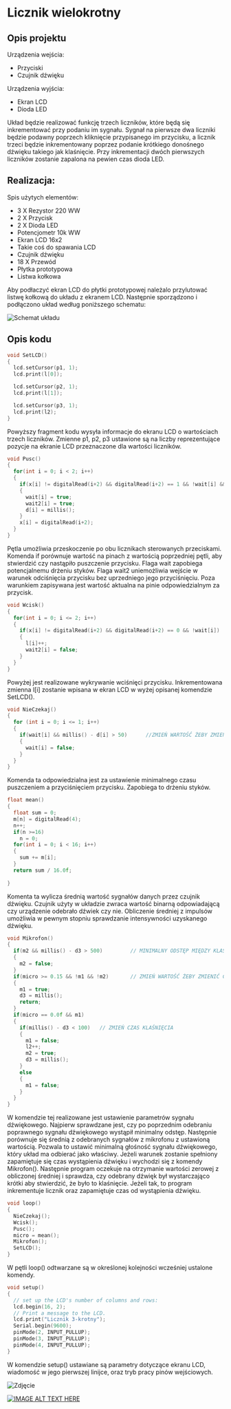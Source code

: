 # Licznik wielokrotny

## Opis projektu

Urządzenia wejścia:

* Przyciski
* Czujnik dźwięku

Urządzenia wyjścia: 

* Ekran LCD
* Dioda LED

Układ będzie realizować funkcję trzech liczników, które będą się inkrementować przy podaniu im sygnału. Sygnał na pierwsze dwa liczniki będzie podawny poprzech kliknięcie przypisanego im przycisku, a licznik trzeci będzie inkrementowany poprzez podanie krótkiego donośnego dźwięku takiego jak klaśnięcie. Przy inkrementacji dwóch pierwszych liczników zostanie zapalona na pewien czas dioda LED.

## Realizacja:

Spis użytych elementów:

* 3 X Rezystor 220 WW
* 2 X Przycisk
* 2 X Dioda LED
* Potencjometr 10k WW
* Ekran LCD 16x2
* Takie coś do spawania LCD
* Czujnik dźwięku
* 18 X Przewód 
* Płytka prototypowa 
* Listwa kołkowa 

Aby podłaczyć ekran LCD do płytki prototypowej należalo przylutować listwę kołkową do układu z ekranem LCD. Następnie sporządzono i podłączono układ według poniższego schematu: 

![Schemat układu](Polaczenia.png)

## Opis kodu

```cpp
void SetLCD()
{
  lcd.setCursor(p1, 1);
  lcd.print(l[0]);

  lcd.setCursor(p2, 1);
  lcd.print(l[1]);

  lcd.setCursor(p3, 1);
  lcd.print(l2);
}
```

Powyższy fragment kodu wysyła informacje do ekranu LCD o wartościach trzech liczników. Zmienne p1, p2, p3 ustawione są na liczby reprezentujące pozycje na ekranie LCD przeznaczone dla wartości liczników. 

```cpp
void Pusc()
{
  for(int i = 0; i < 2; i++)
  {
    if(x[i] != digitalRead(i+2) && digitalRead(i+2) == 1 && !wait[i] && !wait2[i])    // odciśnięcie przycisku
    {
      wait[i] = true;
      wait2[i] = true;
      d[i] = millis();
    }
    x[i] = digitalRead(i+2);
  }
}
```

Pętla umożliwia przeskoczenie po obu licznikach sterowanych przeciskami. Komenda if porównuje wartość na pinach z wartością poprzedniej pętli, aby stwierdzić czy nastąpiło puszczenie przycisku. Flaga wait zapobiega potencjalnemu drżeniu styków. Flaga wait2 uniemożliwia wejście w warunek odciśnięcia przycisku bez uprzedniego jego przyciśnięciu. Poza warunkiem zapisywana jest wartość aktualna na pinie odpowiedzialnym za przycisk.

```cpp
void Wcisk()
{
  for(int i = 0; i <= 2; i++)
  {
    if(x[i] != digitalRead(i+2) && digitalRead(i+2) == 0 && !wait[i])    // wciśnięcie przycisku
    {
      l[i]++;
      wait2[i] = false;
    }
  }
}
```

Powyżej jest realizowane wykrywanie wciśnięci przycisku. Inkrementowana zmienna l[i] zostanie wpisana w ekran LCD w wyżej opisanej komendzie SetLCD().

```cpp
void NieCzekaj()
{
  for (int i = 0; i <= 1; i++)
  {
    if(wait[i] && millis() - d[i] > 50)      //ZMIEŃ WARTOŚĆ ŻEBY ZMIENIĆ DELAY
    {
      wait[i] = false;
    }
  }
}
```

Komenda ta odpowiedzialna jest za ustawienie minimalnego czasu puszczeniem a przyciśnięciem przycisku. Zapobiega to drżeniu styków. 

```cpp
float mean()
{
  float sum = 0;
  m[n] = digitalRead(4);
  n++;
  if(n >=16)
    n = 0;
  for(int i = 0; i < 16; i++)
  {
    sum += m[i];
  }
  return sum / 16.0f;
  
}
```

Komenta ta wylicza średnią wartość sygnałów danych przez czujnik dźwięku. Czujnik użyty w układzie zwraca wartość binarną odpowiadającą czy urządzenie odebrało dźwiek czy nie. Obliczenie średniej z impulsów umożliwia w pewnym stopniu sprawdzanie intensywności uzyskanego dźwięku.

```cpp
void Mikrofon()
{
  if(m2 && millis() - d3 > 500)         // MINIMALNY ODSTĘP MIĘDZY KLAŚNIĘCIAMI
  {
    m2 = false;
  }
  if(micro >= 0.15 && !m1 && !m2)       // ZMIEŃ WARTOŚĆ ŻEBY ZMIENIĆ CZUŁOŚĆ MIKROFONU
  {
    m1 = true;
    d3 = millis();
    return;
  }
  if(micro == 0.0f && m1)
  {
    if(millis() - d3 < 100)   // ZMIEŃ CZAS KLAŚNIĘCIA
    {
      m1 = false;
      l2++;
      m2 = true;
      d3 = millis();
    }
    else
    {
      m1 = false;
    }
  }
}
```

W komendzie tej realizowane jest ustawienie parametrów sygnału dźwiękowego. Najpierw sprawdzane jest, czy po poprzednim odebraniu poprawnego sygnału dźwiękowego wystąpił minimalny odstęp. Następnie porównuje się średnią z odebranych sygnałów z mikrofonu z ustawioną wartością. Pozwala to ustawić minimalną głośność sygnału dźwiękowego, który układ ma odbierać jako właściwy. Jeżeli warunek zostanie spełniony zapamiętuje się czas wystąpienia dźwięku i wychodzi się z komendy Mikrofon(). Następnie program oczekuje na otrzymanie wartości zerowej z obliczonej średniej i sprawdza, czy odebrany dźwięk był wystarczająco krótki aby stwierdzić, że było to klaśnięcie. Jeżeli tak, to program inkrementuje licznik oraz zapamiętuje czas od wystąpienia dźwięku. 

```cpp
void loop() 
{
  NieCzekaj();
  Wcisk();
  Pusc();
  micro = mean();
  Mikrofon();
  SetLCD();
}
```

W pętli loop() odtwarzane są w określonej kolejności wcześniej ustalone komendy. 

```cpp
void setup() 
{
  // set up the LCD's number of columns and rows:
  lcd.begin(16, 2);
  // Print a message to the LCD.
  lcd.print("Licznik 3-krotny");
  Serial.begin(9600);
  pinMode(2, INPUT_PULLUP);
  pinMode(3, INPUT_PULLUP);
  pinMode(4, INPUT_PULLUP);
}
```

W komendzie setup() ustawiane są parametry dotyczące ekranu LCD, wiadomość w jego pierwszej linijce, oraz tryb pracy pinów wejściowych. 

![Zdjęcie](Zdjecie.jpg)

[![IMAGE ALT TEXT HERE](https://i9.ytimg.com/vi/jtZe4NJzqGI/mq2.jpg?sqp=CJzCoIAG&rs=AOn4CLB50iwrPwsEjMTmYyEApWrGTlAkww)](https://www.youtube.com/watch?v=jtZe4NJzqGI)
